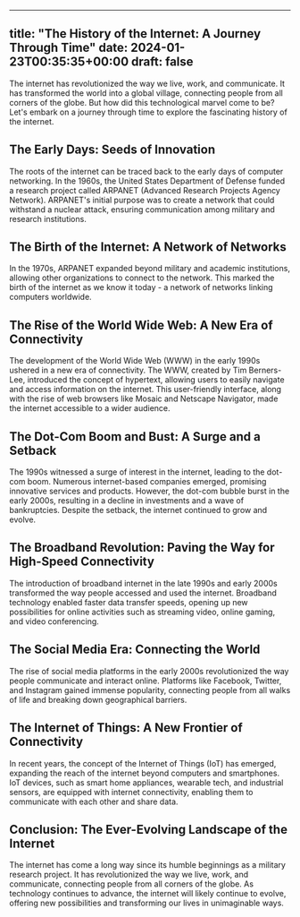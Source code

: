 
---
title: "The History of the Internet: A Journey Through Time"
date: 2024-01-23T00:35:35+00:00
draft: false
---

The internet has revolutionized the way we live, work, and communicate. It has transformed the world into a global village, connecting people from all corners of the globe. But how did this technological marvel come to be? Let's embark on a journey through time to explore the fascinating history of the internet.

## The Early Days: Seeds of Innovation

The roots of the internet can be traced back to the early days of computer networking. In the 1960s, the United States Department of Defense funded a research project called ARPANET (Advanced Research Projects Agency Network). ARPANET's initial purpose was to create a network that could withstand a nuclear attack, ensuring communication among military and research institutions.

## The Birth of the Internet: A Network of Networks

In the 1970s, ARPANET expanded beyond military and academic institutions, allowing other organizations to connect to the network. This marked the birth of the internet as we know it today - a network of networks linking computers worldwide.

## The Rise of the World Wide Web: A New Era of Connectivity

The development of the World Wide Web (WWW) in the early 1990s ushered in a new era of connectivity. The WWW, created by Tim Berners-Lee, introduced the concept of hypertext, allowing users to easily navigate and access information on the internet. This user-friendly interface, along with the rise of web browsers like Mosaic and Netscape Navigator, made the internet accessible to a wider audience.

## The Dot-Com Boom and Bust: A Surge and a Setback

The 1990s witnessed a surge of interest in the internet, leading to the dot-com boom. Numerous internet-based companies emerged, promising innovative services and products. However, the dot-com bubble burst in the early 2000s, resulting in a decline in investments and a wave of bankruptcies. Despite the setback, the internet continued to grow and evolve.

## The Broadband Revolution: Paving the Way for High-Speed Connectivity

The introduction of broadband internet in the late 1990s and early 2000s transformed the way people accessed and used the internet. Broadband technology enabled faster data transfer speeds, opening up new possibilities for online activities such as streaming video, online gaming, and video conferencing.

## The Social Media Era: Connecting the World

The rise of social media platforms in the early 2000s revolutionized the way people communicate and interact online. Platforms like Facebook, Twitter, and Instagram gained immense popularity, connecting people from all walks of life and breaking down geographical barriers.

## The Internet of Things: A New Frontier of Connectivity

In recent years, the concept of the Internet of Things (IoT) has emerged, expanding the reach of the internet beyond computers and smartphones. IoT devices, such as smart home appliances, wearable tech, and industrial sensors, are equipped with internet connectivity, enabling them to communicate with each other and share data.

## Conclusion: The Ever-Evolving Landscape of the Internet

The internet has come a long way since its humble beginnings as a military research project. It has revolutionized the way we live, work, and communicate, connecting people from all corners of the globe. As technology continues to advance, the internet will likely continue to evolve, offering new possibilities and transforming our lives in unimaginable ways.
